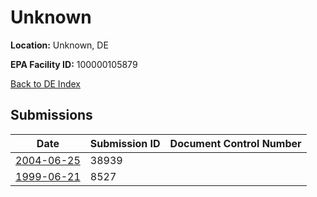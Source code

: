# Unknown

**Location:** Unknown, DE

**EPA Facility ID:** 100000105879

[Back to DE Index](../../index.md)

## Submissions

| Date | Submission ID | Document Control Number |
|------|--------------|-------------------------|
| [2004-06-25](submissions/38939.md) | 38939 |  |
| [1999-06-21](submissions/8527.md) | 8527 |  |
